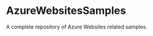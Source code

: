 AzureWebsitesSamples
====================

A complete repository of Azure Websites related samples.
